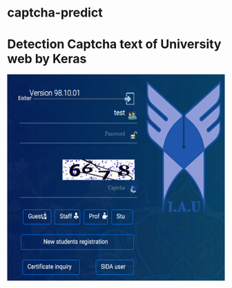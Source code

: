 # captcha-predict

# Detection Captcha text of University web by Keras

<p align="center">
  <img width="640" height="480" src="https://github.com/esnrhm/captcha-predict/blob/master/img/web.png">
</p>


